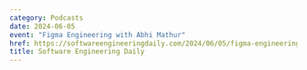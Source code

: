 ```yaml
---
category: Podcasts
date: 2024-06-05
event: "Figma Engineering with Abhi Mathur"
href: https://softwareengineeringdaily.com/2024/06/05/figma-engineering-abhi-mathur
title: Software Engineering Daily
---
```

